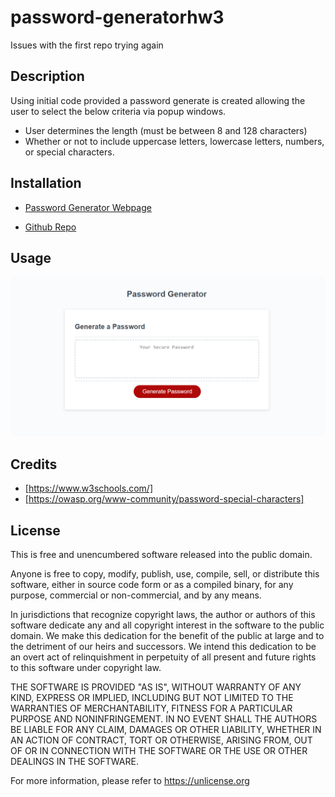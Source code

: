 # password-generatorhw3
Issues with the first repo trying again
## Description
Using initial code provided a password generate is created allowing the user to select the below criteria via popup windows.

* User determines the length (must be between 8 and 128 characters)
* Whether or not to include uppercase letters, lowercase letters, numbers, or special characters. 

## Installation

* [Password Generator Webpage](https://kestleolson.github.io/Password-Generator/)

* [Github Repo](git@github.com:KestleOlson/Password-Generator.git)

## Usage

![Image of Password Generator](assets/images/Capture.PNG)

## Credits
* [https://www.w3schools.com/]
* [https://owasp.org/www-community/password-special-characters]

## License
This is free and unencumbered software released into the public domain.

Anyone is free to copy, modify, publish, use, compile, sell, or
distribute this software, either in source code form or as a compiled
binary, for any purpose, commercial or non-commercial, and by any
means.

In jurisdictions that recognize copyright laws, the author or authors
of this software dedicate any and all copyright interest in the
software to the public domain. We make this dedication for the benefit
of the public at large and to the detriment of our heirs and
successors. We intend this dedication to be an overt act of
relinquishment in perpetuity of all present and future rights to this
software under copyright law.

THE SOFTWARE IS PROVIDED "AS IS", WITHOUT WARRANTY OF ANY KIND,
EXPRESS OR IMPLIED, INCLUDING BUT NOT LIMITED TO THE WARRANTIES OF
MERCHANTABILITY, FITNESS FOR A PARTICULAR PURPOSE AND NONINFRINGEMENT.
IN NO EVENT SHALL THE AUTHORS BE LIABLE FOR ANY CLAIM, DAMAGES OR
OTHER LIABILITY, WHETHER IN AN ACTION OF CONTRACT, TORT OR OTHERWISE,
ARISING FROM, OUT OF OR IN CONNECTION WITH THE SOFTWARE OR THE USE OR
OTHER DEALINGS IN THE SOFTWARE.

For more information, please refer to <https://unlicense.org>